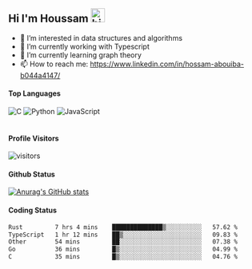 ## Hi I'm Houssam <img src="https://user-images.githubusercontent.com/1303154/88677602-1635ba80-d120-11ea-84d8-d263ba5fc3c0.gif" width="28px" alt="hi">

- 👀 I’m interested in data structures and algorithms
- 🔭 I’m currently working with Typescript
- 🌱 I’m currently learning graph theory
- 📫 How to reach me: https://www.linkedin.com/in/hossam-abouiba-b044a4147/

#### Top Languages

![C](https://img.shields.io/badge/c-%2300599C.svg?style=for-the-badge&logo=c&logoColor=white)
![Python](https://img.shields.io/badge/python-%2314354C.svg?style=for-the-badge&logo=python&logoColor=white)
![JavaScript](https://img.shields.io/badge/javascript-%23323330.svg?style=for-the-badge&logo=javascript&logoColor=%23F7DF1E)
<br />
<br />
#### Profile Visitors
![visitors](https://visitor-badge.glitch.me/badge?page_id=project-HOSSAM.project-HOSSAM)

#### Github Status
[![Anurag's GitHub stats](https://github-readme-stats.vercel.app/api?username=0xPride&theme=tokyonight)](https://github.com/anuraghazra/github-readme-stats)

#### Coding Status
<!--START_SECTION:waka-->

```txt
Rust         7 hrs 4 mins    ██████████████▒░░░░░░░░░░   57.62 %
TypeScript   1 hr 12 mins    ██▒░░░░░░░░░░░░░░░░░░░░░░   09.83 %
Other        54 mins         ██░░░░░░░░░░░░░░░░░░░░░░░   07.38 %
Go           36 mins         █▒░░░░░░░░░░░░░░░░░░░░░░░   04.99 %
C            35 mins         █▒░░░░░░░░░░░░░░░░░░░░░░░   04.76 %
```

<!--END_SECTION:waka-->
